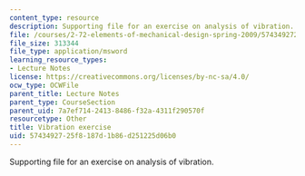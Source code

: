 ```yaml
---
content_type: resource
description: Supporting file for an exercise on analysis of vibration.
file: /courses/2-72-elements-of-mechanical-design-spring-2009/5743492725f8187d1b86d251225d06b0_vibration.sldprt
file_size: 313344
file_type: application/msword
learning_resource_types:
- Lecture Notes
license: https://creativecommons.org/licenses/by-nc-sa/4.0/
ocw_type: OCWFile
parent_title: Lecture Notes
parent_type: CourseSection
parent_uid: 7a7ef714-2413-8486-f32a-4311f290570f
resourcetype: Other
title: Vibration exercise
uid: 57434927-25f8-187d-1b86-d251225d06b0
---
```

Supporting file for an exercise on analysis of vibration.